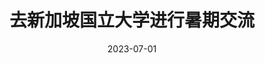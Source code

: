---
layout: post
title: "去新加坡国立大学进行暑期交流"
date: 2023-07-01
categories: life
location: "Singapore"
excerpt: "第一次一个人出国，好像世界观淋了一场雨"
---